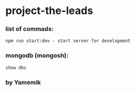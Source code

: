 # project-the-leads




### list of commads:
    npm run start:dev - start server for development

### mongodb (mongosh):
    show dbs

### by Yamemik